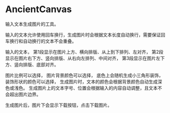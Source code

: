# AncientCanvas
输入文本生成图片的工具。

输入的文本允许使用回车换行，生成图片时会根据文本长度自动换行，需要保证回车换行和自动换行的文本不会重叠。

输入的文本，
第1段显示在图片上方、横向排版、从上到下排列、左对齐，
第2段显示在图片右下方、竖向排版、从右向左排列、中间对齐，
第3段显示在图片左下方、竖向排版、底部对齐。

图片比例可以选择，
图片背景颜色可以选择，
底色上会随机生成小三角形装饰，装饰形状的颜色可以选择，
生成图片时，文本的颜色会根据背景颜色自动生成深色或浅色。
生成图片上的文本字号、位置会根据输入的内容自动调整，且文本不会超出图片边界。

生成图片后，图片下会显示下载按钮，点击下载图片。
